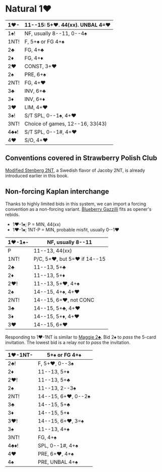 # Natural 1♥

| 1♥-  | 11--15: 5+♥. 44(xx). UNBAL 4=♥ |
|------|--------------------------------|
| 1♠!  | NF, usually 8--11, 0--4♠
| 1NT! | F, 5+♠ or FG 4+♠
| 2♣   | FG, 4+♣
| 2♦   | FG, 4+♦
| 2♥   | CONST, 3+♥
| 2♠   | PRE, 6+♠
| 2NT! | FG, 4+♥
| 3♣   | INV, 6+♣
| 3♦   | INV, 6+♦
| 3♥   | LIM, 4+♥
| 3♠!  | S/T SPL, 0--1♠, 4+♥
| 3NT! | Choice of games, 12--16, 33(43)
| 4♣♦! | S/T SPL, 0--1#, 4+♥
| 4♥   | S/O, 4+♥

## Conventions covered in Strawberry Polish Club

[Modified Stenberg 2NT](../wj/1H/2NT.md), a Swedish flavor of Jacoby 2NT, is
already introduced earlier in this book.

## Non-forcing Kaplan interchange

Thanks to highly limited bids in this system, we can import a forcing convention
as a non-forcing variant.  [Blueberry Gazzilli](../blue.md#blueberry-gazzilli)
fits as opener's rebids.

- 1♥-1♠; P = MIN, 44(xx)
- 1♥-1♠; 1NT-P = MIN, probable misfit, usually 0--1♥

| 1♥-1♠- | NF, usually 8--11 |
|--------|-------------------|
| P      | 11--13, 44(xx)
| 1NT!   | P/C, 5+♥, but 5=♥ if 14--15
| 2♣     | 11--13, 5+♣
| 2♦     | 11--13, 5+♦
| 2♥!    | 11--13, 5+♥, 4+♠
| 2♠     | 14--15, 4+♠, 4+♥
| 2NT!   | 14--15, 6=♥, not CONC
| 3♣     | 14--15, 5+♣, 4+♥
| 3♦     | 14--15, 5+♦, 4+♥
| 3♥     | 14--15, 6+♥

Responding to 1♥-1NT is similar to [Maggie 2♣](../wj/1S/2C.md).  Bid 2♠ to
*pass* the 5-card invitation.  The lowest bid is a relay *not to pass* the
invitation.

| 1♥-1NT- | 5+♠ or FG 4+♠ |
|---------|----------------|
| 2♣!     | F, 5+♥, 0--3♠
| 2♦      | 11--13, 5+♦
| 2♥!     | 11--13, 5+♣
| 2♠      | 11--13, 2--3♠
| 2NT!    | 14--15, 6+♥, 0--2♠
| 3♣      | 14--15, 5+♣
| 3♦      | 14--15, 5+♦
| 3♥!     | 14--15, 6+♥, 3=♠
| 3♠      | 11--13, 4+♠
| 3NT!    | FG, 4+♠
| 4♣♦!    | SPL, 0--1#, 4+♠
| 4♥      | PRE, 6+♥, 4+♠
| 4♠      | PRE, UNBAL 4+♠
